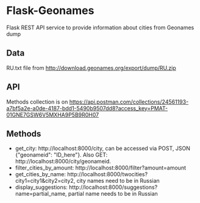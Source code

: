 # Flask-Geonames
Flask REST API service to provide information about cities from Geonames dump

## Data
RU.txt file from http://download.geonames.org/export/dump/RU.zip

## API
Methods collection is on https://api.postman.com/collections/24561193-a7bf5a2e-a0de-4187-bdd1-5490b9507dd8?access_key=PMAT-01GNE7GSW6V5MXHA9P5B9R0H07

## Methods
* get_city: http://localhost:8000/city, can be accessed via POST, JSON {"geonameid": "ID_here"}. Also GET: http://localhost:8000/city/geonameid.
* filter_cities_by_amount: http://localhost:8000/filter?amount=amount
* get_cities_by_name: http://localhost:8000/twocities?city1=city1&city2=city2, city names need to be in Russian
* display_suggestions: http://localhost:8000/suggestions?name=partial_name, partial name needs to be in Russian
